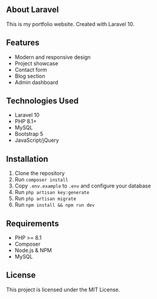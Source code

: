 ## About Laravel

This is my portfolio website. Created with Laravel 10.

## Features
- Modern and responsive design
- Project showcase
- Contact form
- Blog section
- Admin dashboard

## Technologies Used
- Laravel 10
- PHP 8.1+
- MySQL
- Bootstrap 5
- JavaScript/jQuery

## Installation
1. Clone the repository
2. Run `composer install`
3. Copy `.env.example` to `.env` and configure your database
4. Run `php artisan key:generate`
5. Run `php artisan migrate`
6. Run `npm install && npm run dev`

## Requirements
- PHP >= 8.1
- Composer
- Node.js & NPM
- MySQL

## License
This project is licensed under the MIT License. 


